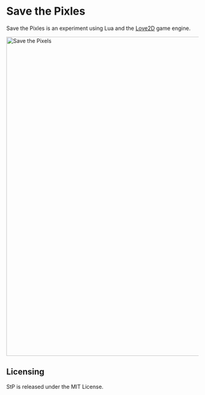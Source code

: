 Save the Pixles
===============

Save the Pixles is an experiment using Lua and the [Love2D](http://love2d.org) game engine.

<img src="http://i.imgur.com/LAJFW.png" width="835" alt="Save the Pixels">

Licensing
---------
StP is released under the MIT License.